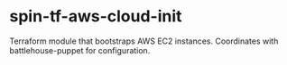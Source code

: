 # spin-tf-aws-cloud-init
Terraform module that bootstraps AWS EC2 instances. Coordinates with battlehouse-puppet for configuration.
